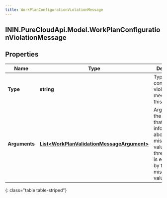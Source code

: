 ```yaml
---
title: WorkPlanConfigurationViolationMessage
---
```

## ININ.PureCloudApi.Model.WorkPlanConfigurationViolationMessage

## Properties

|Name | Type | Description | Notes|
|------------ | ------------- | ------------- | -------------|
| **Type** | **string** | Type of configuration violation message for this work plan | [optional] |
| **Arguments** | [**List&lt;WorkPlanValidationMessageArgument&gt;**](WorkPlanValidationMessageArgument.html) | Arguments of the message that provide information about the misconfigured value or the threshold that is exceeded by the misconfigured value | [optional] |
{: class="table table-striped"}


